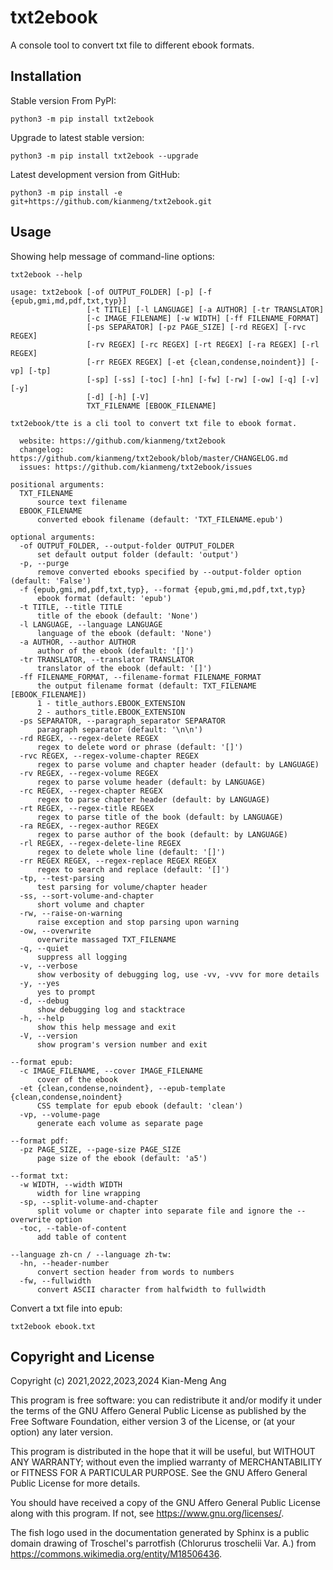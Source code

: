 # txt2ebook

A console tool to convert txt file to different ebook formats.

## Installation

Stable version From PyPI:

```console
python3 -m pip install txt2ebook
```

Upgrade to latest stable version:

```console
python3 -m pip install txt2ebook --upgrade
```

Latest development version from GitHub:

```console
python3 -m pip install -e git+https://github.com/kianmeng/txt2ebook.git
```

## Usage

Showing help message of command-line options:

```console
txt2ebook --help
```

```console
usage: txt2ebook [-of OUTPUT_FOLDER] [-p] [-f {epub,gmi,md,pdf,txt,typ}]
                 [-t TITLE] [-l LANGUAGE] [-a AUTHOR] [-tr TRANSLATOR]
                 [-c IMAGE_FILENAME] [-w WIDTH] [-ff FILENAME_FORMAT]
                 [-ps SEPARATOR] [-pz PAGE_SIZE] [-rd REGEX] [-rvc REGEX]
                 [-rv REGEX] [-rc REGEX] [-rt REGEX] [-ra REGEX] [-rl REGEX]
                 [-rr REGEX REGEX] [-et {clean,condense,noindent}] [-vp] [-tp]
                 [-sp] [-ss] [-toc] [-hn] [-fw] [-rw] [-ow] [-q] [-v] [-y]
                 [-d] [-h] [-V]
                 TXT_FILENAME [EBOOK_FILENAME]

txt2ebook/tte is a cli tool to convert txt file to ebook format.

  website: https://github.com/kianmeng/txt2ebook
  changelog: https://github.com/kianmeng/txt2ebook/blob/master/CHANGELOG.md
  issues: https://github.com/kianmeng/txt2ebook/issues

positional arguments:
  TXT_FILENAME
      source text filename
  EBOOK_FILENAME
      converted ebook filename (default: 'TXT_FILENAME.epub')

optional arguments:
  -of OUTPUT_FOLDER, --output-folder OUTPUT_FOLDER
      set default output folder (default: 'output')
  -p, --purge
      remove converted ebooks specified by --output-folder option (default: 'False')
  -f {epub,gmi,md,pdf,txt,typ}, --format {epub,gmi,md,pdf,txt,typ}
      ebook format (default: 'epub')
  -t TITLE, --title TITLE
      title of the ebook (default: 'None')
  -l LANGUAGE, --language LANGUAGE
      language of the ebook (default: 'None')
  -a AUTHOR, --author AUTHOR
      author of the ebook (default: '[]')
  -tr TRANSLATOR, --translator TRANSLATOR
      translator of the ebook (default: '[]')
  -ff FILENAME_FORMAT, --filename-format FILENAME_FORMAT
      the output filename format (default: TXT_FILENAME [EBOOK_FILENAME])
      1 - title_authors.EBOOK_EXTENSION
      2 - authors_title.EBOOK_EXTENSION
  -ps SEPARATOR, --paragraph_separator SEPARATOR
      paragraph separator (default: '\n\n')
  -rd REGEX, --regex-delete REGEX
      regex to delete word or phrase (default: '[]')
  -rvc REGEX, --regex-volume-chapter REGEX
      regex to parse volume and chapter header (default: by LANGUAGE)
  -rv REGEX, --regex-volume REGEX
      regex to parse volume header (default: by LANGUAGE)
  -rc REGEX, --regex-chapter REGEX
      regex to parse chapter header (default: by LANGUAGE)
  -rt REGEX, --regex-title REGEX
      regex to parse title of the book (default: by LANGUAGE)
  -ra REGEX, --regex-author REGEX
      regex to parse author of the book (default: by LANGUAGE)
  -rl REGEX, --regex-delete-line REGEX
      regex to delete whole line (default: '[]')
  -rr REGEX REGEX, --regex-replace REGEX REGEX
      regex to search and replace (default: '[]')
  -tp, --test-parsing
      test parsing for volume/chapter header
  -ss, --sort-volume-and-chapter
      short volume and chapter
  -rw, --raise-on-warning
      raise exception and stop parsing upon warning
  -ow, --overwrite
      overwrite massaged TXT_FILENAME
  -q, --quiet
      suppress all logging
  -v, --verbose
      show verbosity of debugging log, use -vv, -vvv for more details
  -y, --yes
      yes to prompt
  -d, --debug
      show debugging log and stacktrace
  -h, --help
      show this help message and exit
  -V, --version
      show program's version number and exit

--format epub:
  -c IMAGE_FILENAME, --cover IMAGE_FILENAME
      cover of the ebook
  -et {clean,condense,noindent}, --epub-template {clean,condense,noindent}
      CSS template for epub ebook (default: 'clean')
  -vp, --volume-page
      generate each volume as separate page

--format pdf:
  -pz PAGE_SIZE, --page-size PAGE_SIZE
      page size of the ebook (default: 'a5')

--format txt:
  -w WIDTH, --width WIDTH
      width for line wrapping
  -sp, --split-volume-and-chapter
      split volume or chapter into separate file and ignore the --overwrite option
  -toc, --table-of-content
      add table of content

--language zh-cn / --language zh-tw:
  -hn, --header-number
      convert section header from words to numbers
  -fw, --fullwidth
      convert ASCII character from halfwidth to fullwidth
```

Convert a txt file into epub:

```console
txt2ebook ebook.txt
```

## Copyright and License

Copyright (c) 2021,2022,2023,2024 Kian-Meng Ang

This program is free software: you can redistribute it and/or modify it under
the terms of the GNU Affero General Public License as published by the Free
Software Foundation, either version 3 of the License, or (at your option) any
later version.

This program is distributed in the hope that it will be useful, but WITHOUT ANY
WARRANTY; without even the implied warranty of MERCHANTABILITY or FITNESS FOR A
PARTICULAR PURPOSE. See the GNU Affero General Public License for more details.

You should have received a copy of the GNU Affero General Public License along
with this program. If not, see <https://www.gnu.org/licenses/>.

The fish logo used in the documentation generated by Sphinx is a public domain
drawing of Troschel's parrotfish (Chlorurus troschelii Var. A.) from
<https://commons.wikimedia.org/entity/M18506436>.
